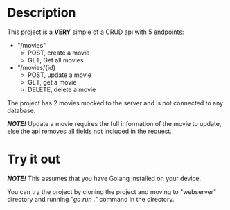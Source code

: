 # Description

This project is a **VERY** simple of a CRUD api with 5 endpoints: 
- "/movies"
    - POST, create a movie
    - GET, Get all movies
- "/movies/{id}
    - POST, update a movie
    - GET, get a movie
    - DELETE, delete a movie

The project has 2 movies mocked to the server and is not connected to any database.

***NOTE!*** Update a movie requires the full information of the movie to update, else the api removes all fields not included in the request. 

# Try it out

***NOTE!*** This assumes that you have Golang installed on your device.

You can try the project by cloning the project and moving to "webserver" directory and running *"go run ."* command in the directory.


